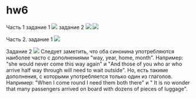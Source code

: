 # hw6
Часть 1 задание 1
![](https://pp.userapi.com/c844723/v844723121/21e60/YEM994YaML4.jpg)
 задание 2
 ![](https://pp.userapi.com/c844723/v844723710/27a0a/ilwR7krCVLo.jpg)
 ![](https://pp.userapi.com/c844723/v844723710/27adc/MWYDTNHU88w.jpg)

Часть 2. задание 1
![](https://sun1-3.userapi.com/c840728/v840728522/6e179/3gF5GiuIYWA.jpg)


Задание 2
![](https://sun9-6.userapi.com/c840728/v840728522/6e180/6ZcpphbjrvU.jpg)
Следует заметить, что оба синонина употребляются наиболее часто с дополнениями "way, year, home, month". Например: "she would never	come	this way again" и "And those of you who ar who	arrive	half way through will need to wait outside". Но, есть такиме дополнения, с которыми употребляется только один из глаголов. Например: "When I	come	round I need them both there" и " It is no wonder that many passengers	arrived	on board with dozens of pieces of luggage".
